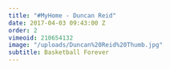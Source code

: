 ```yaml
---
title: "#MyHome - Duncan Reid"
date: 2017-04-03 09:43:00 Z
order: 2
vimeoid: 210654132
image: "/uploads/Duncan%20Reid%20Thumb.jpg"
subtitle: Basketball Forever
---
```


